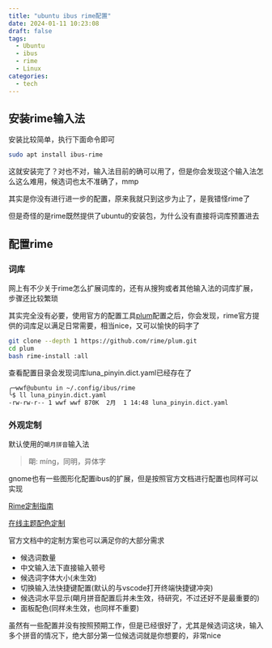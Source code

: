 ```yaml
---
title: "ubuntu ibus rime配置"
date: 2024-01-11 10:23:08
draft: false
tags:
  - Ubuntu
  - ibus
  - rime
  - Linux
categories:
  - tech
---
```


## 安装rime输入法

安装比较简单，执行下面命令即可

```bash
sudo apt install ibus-rime
```
这就安装完了？对也不对，输入法目前的确可以用了，但是你会发现这个输入法怎么这么难用，候选词也太不准确了，mmp

其实是你没有进行进一步的配置，原来我就只到这步为止了，是我错怪rime了

但是奇怪的是rime既然提供了ubuntu的安装包，为什么没有直接将词库预置进去

## 配置rime

### 词库

网上有不少关于rime怎么扩展词库的，还有从搜狗或者其他输入法的词库扩展，步骤还比较繁琐

其实完全没有必要，使用官方的配置工具[plum](https://github.com/rime/plum)配置之后，你会发现，rime官方提供的词库足以满足日常需要，相当nice，又可以愉快的码字了

```bash
git clone --depth 1 https://github.com/rime/plum.git
cd plum
bash rime-install :all
```
查看配置目录会发现词库luna_pinyin.dict.yaml已经存在了

```bash
╭─wwf@ubuntu in ~/.config/ibus/rime 
╰$ ll luna_pinyin.dict.yaml 
-rw-rw-r-- 1 wwf wwf 870K  2月  1 14:48 luna_pinyin.dict.yaml
```

### 外观定制

默认使用的`朙月拼音`输入法

> 朙: míng，同明，异体字

gnome也有一些图形化配置ibus的扩展，但是按照官方文档进行配置也同样可以实现

[Rime定制指南](https://github.com/rime/home/wiki/CustomizationGuide#rime-%E5%AE%9A%E8%A3%BD%E6%8C%87%E5%8D%97)

[在线主题配色定制](https://bennyyip.github.io/Rime-See-Me/)

官方文档中的定制方案也可以满足你的大部分需求
- 候选词数量
- 中文输入法下直接输入顿号
- 候选词字体大小(未生效)
- 切换输入法快捷键配置(默认的与vscode打开终端快捷键冲突)
- 候选词水平显示(朙月拼音配置后并未生效，待研究，不过还好不是最重要的)
- 面板配色(同样未生效，也同样不重要)

虽然有一些配置并没有按照预期工作，但是已经很好了，尤其是候选词这块，输入多个拼音的情况下，绝大部分第一位候选词就是你想要的，非常nice